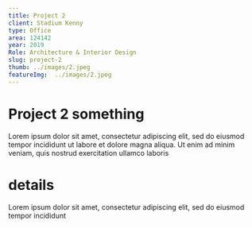 ```yaml
---
title: Project 2
client: Stadium Kenny
type: Office
area: 124142
year: 2019
Role: Architecture & Interior Design
slug: project-2
thumb: ../images/2.jpeg
featureImg:  ../images/2.jpeg
---
```


# Project 2 something

Lorem ipsum dolor sit amet, consectetur adipiscing elit, sed do eiusmod tempor incididunt ut labore et dolore magna aliqua. Ut enim ad minim veniam, quis nostrud exercitation ullamco laboris

# details

Lorem ipsum dolor sit amet, consectetur adipiscing elit, sed do eiusmod tempor incididunt